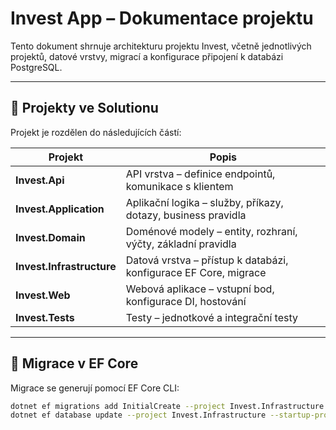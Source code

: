 # Invest App – Dokumentace projektu

Tento dokument shrnuje architekturu projektu Invest, včetně jednotlivých projektů, datové vrstvy, migrací a konfigurace připojení k databázi PostgreSQL.

---

## 🧩 Projekty ve Solutionu

Projekt je rozdělen do následujících částí:

| Projekt               | Popis                                                                 |
|-----------------------|-----------------------------------------------------------------------|
| **Invest.Api**        | API vrstva – definice endpointů, komunikace s klientem               |
| **Invest.Application**| Aplikační logika – služby, příkazy, dotazy, business pravidla        |
| **Invest.Domain**     | Doménové modely – entity, rozhraní, výčty, základní pravidla         |
| **Invest.Infrastructure** | Datová vrstva – přístup k databázi, konfigurace EF Core, migrace |
| **Invest.Web**        | Webová aplikace – vstupní bod, konfigurace DI, hostování             |
| **Invest.Tests**      | Testy – jednotkové a integrační testy                                |

---

## 🧱 Migrace v EF Core

Migrace se generují pomocí EF Core CLI:

```bash
dotnet ef migrations add InitialCreate --project Invest.Infrastructure --startup-project Invest.Web --output-dir DataAccess/Migrations
dotnet ef database update --project Invest.Infrastructure --startup-project Invest.Web


